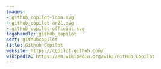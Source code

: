 ```yaml
---
images:
- github_copilot-icon.svg
- github_copilot-ar21.svg
- github_copilot-official.svg
logohandle: github_copilot
sort: githubcopilot
title: Github Copilot
website: https://copilot.github.com/
wikipedia: https://en.wikipedia.org/wiki/GitHub_Copilot
---
```

